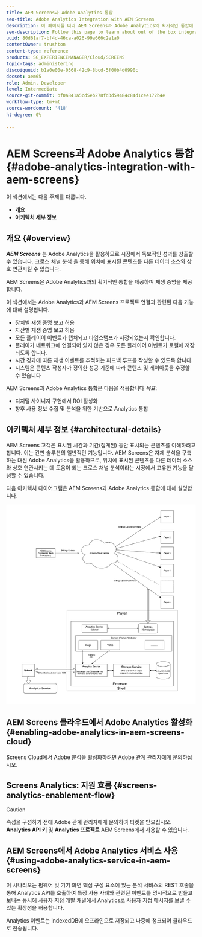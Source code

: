 ```yaml
---
title: AEM Screens과 Adobe Analytics 통합
seo-title: Adobe Analytics Integration with AEM Screens
description: 이 페이지를 따라 AEM Screens과 Adobe Analytics의 획기적인 통합에 대해 알아보고 재생 증명을 제공합니다.
seo-description: Follow this page to learn about out of the box integration of AEM Screens with Adobe Analytics and provides you with a proof of play.
uuid: 80d61af7-bf4d-46ca-a026-99a666c2e1a0
contentOwner: trushton
content-type: reference
products: SG_EXPERIENCEMANAGER/Cloud/SCREENS
topic-tags: administering
discoiquuid: b1a0e00e-0368-42c9-8bcd-5f00b4d0990c
docset: aem65
role: Admin, Developer
level: Intermediate
source-git-commit: bf0a841a5cd5eb278fd3d59484c84d1cee172b4e
workflow-type: tm+mt
source-wordcount: '418'
ht-degree: 0%

---
```


# AEM Screens과 Adobe Analytics 통합 {#adobe-analytics-integration-with-aem-screens}

이 섹션에서는 다음 주제를 다룹니다.

* **개요**
* **아키텍처 세부 정보**

## 개요 {#overview}

***AEM Screens*** 는 Adobe Analytics을 활용하므로 시장에서 독보적인 성과를 창출할 수 있습니다. 크로스 채널 분석 을 통해 위치에 표시된 콘텐츠를 다른 데이터 소스와 상호 연관시킬 수 있습니다.

AEM Screens은 Adobe Analytics과의 획기적인 통합을 제공하며 재생 증명을 제공합니다.

이 섹션에서는 Adobe Analytics과 AEM Screens 프로젝트 연결과 관련된 다음 기능에 대해 설명합니다.

* 장치별 재생 증명 보고 허용
* 자산별 재생 증명 보고 허용
* 모든 플레이어 이벤트가 캡처되고 타임스탬프가 지정되었는지 확인합니다.
* 플레이가 네트워크에 연결되어 있지 않은 경우 모든 플레이어 이벤트가 로컬에 저장되도록 합니다.
* 시간 경과에 따른 재생 이벤트를 추적하는 피드백 루프를 작성할 수 있도록 합니다.
* 시스템은 콘텐츠 작성자가 정의한 성공 기준에 따라 콘텐츠 및 레이아웃을 수정할 수 있습니다

AEM Screens과 Adobe Analytics 통합은 다음을 적용합니다 *목표*:

* 디지털 사이니지 구현에서 ROI 활성화
* 향후 사용 정보 수집 및 분석을 위한 기반으로 Analytics 통합

## 아키텍처 세부 정보 {#architectural-details}

AEM Screens 고객은 표시된 시간과 기간(집계된) 동안 표시되는 콘텐츠를 이해하려고 합니다. 이는 간판 솔루션의 일반적인 기능입니다. AEM Screens은 자체 분석을 구축하는 대신 Adobe Analytics을 활용하므로, 위치에 표시된 콘텐츠를 다른 데이터 소스와 상호 연관시키는 데 도움이 되는 크로스 채널 분석이라는 시장에서 고유한 기능을 달성할 수 있습니다.

다음 아키텍처 다이어그램은 AEM Screens과 Adobe Analytics 통합에 대해 설명합니다.

![Adobe Analytics과 통합](/help/screens-cloud/assets/analytics-architecture.png)

## AEM Screens 클라우드에서 Adobe Analytics 활성화 {#enabling-adobe-analytics-in-aem-screens-cloud}

Screens Cloud에서 Adobe 분석을 활성화하려면 Adobe 관계 관리자에게 문의하십시오.

## Screens Analytics: 지원 흐름 {#screens-analytics-enablement-flow}

>[!CAUTION]
>
>속성을 구성하기 전에 Adobe 관계 관리자에게 문의하여 티켓을 받으십시오. **Analytics API 키** 및 **Analytics 프로젝트** AEM Screens에서 사용할 수 있습니다.

## AEM Screens에서 Adobe Analytics 서비스 사용 {#using-adobe-analytics-service-in-aem-screens}

이 시나리오는 펌웨어 및 기기 화면 핵심 구성 요소에 있는 분석 서비스의 REST 호출을 통해 Analytics API를 호출하여 특정 사용 사례와 관련된 이벤트를 명시적으로 만들고 보내는 동시에 사용자 지정 개발 채널에서 Analytics로 사용자 지정 메시지를 보낼 수 있는 확장성을 허용합니다.

Analytics 이벤트는 indexedDB에 오프라인으로 저장되고 나중에 청크되어 클라우드로 전송됩니다.
